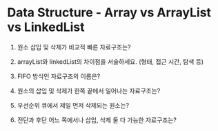 # **Data Structure - Array vs ArrayList vs LinkedList**

1. 원소 삽입 및 삭제가 비교적 빠른 자료구조는?
    
    
2. arrayList와 linkedList의 차이점을 서술하세요. (형태, 접근 시간, 탐색 등)
    
    
3. FIFO 방식인 자료구조의 이름은?
    
    
4. 원소의 삽입 및 삭제가 한쪽 끝에서 일어나는 자료구조는?
    
    
5. 우선순위 큐에서 제일 먼저 삭제되는 원소는?
    
    
6. 전단과 후단 어느 쪽에서나 삽입, 삭제 둘 다 가능한 자료구조는?